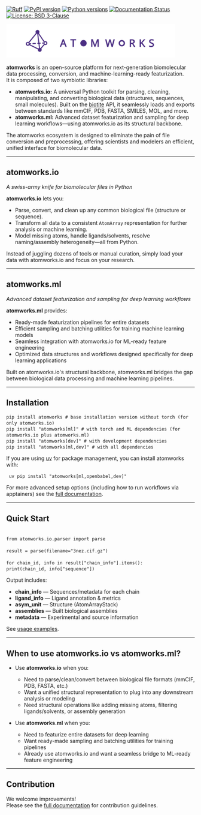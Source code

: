 [![Ruff](https://img.shields.io/endpoint?url=https://raw.githubusercontent.com/astral-sh/ruff/main/assets/badge/v2.json)](https://github.com/astral-sh/ruff)
[![PyPI version](https://img.shields.io/pypi/v/atomworks.svg)](https://pypi.org/project/atomworks/)
[![Python versions](https://img.shields.io/pypi/pyversions/atomworks.svg)](https://pypi.org/project/atomworks/)
[![Documentation Status](https://img.shields.io/badge/docs-latest-brightgreen.svg)](https://baker-laboratory.github.io/atomworks-dev/latest)
[![License: BSD 3-Clause](https://img.shields.io/badge/License-BSD%203--Clause-blue.svg)](https://opensource.org/licenses/BSD-3-Clause)

<img src="docs/_static/atomworks_logo_color.svg" width="450" alt="atomworks logo">

**atomworks** is an open-source platform for next-generation biomolecular data processing, conversion, and machine-learning-ready featurization.  
It is composed of two symbiotic libraries:

- **atomworks.io:** A universal Python toolkit for parsing, cleaning, manipulating, and converting biological data (structures, sequences, small molecules). Built on the [biotite](https://www.biotite-python.org/) API, it seamlessly loads and exports between standards like mmCIF, PDB, FASTA, SMILES, MOL, and more.
- **atomworks.ml:** Advanced dataset featurization and sampling for deep learning workflows—using atomworks.io as its structural backbone.

The atomworks ecosystem is designed to eliminate the pain of file conversion and preprocessing, offering scientists and modelers an efficient, unified interface for biomolecular data.

---

## atomworks.io

*A swiss-army knife for biomolecular files in Python*

**atomworks.io** lets you:
- Parse, convert, and clean up any common biological file (structure or sequence).
- Transform all data to a consistent `AtomArray` representation for further analysis or machine learning.
- Model missing atoms, handle ligands/solvents, resolve naming/assembly heterogeneity—all from Python.

Instead of juggling dozens of tools or manual curation, simply load your data with atomworks.io and focus on your research.

---

## atomworks.ml

*Advanced dataset featurization and sampling for deep learning workflows*

**atomworks.ml** provides:
- Ready-made featurization pipelines for entire datasets
- Efficient sampling and batching utilities for training machine learning models
- Seamless integration with atomworks.io for ML-ready feature engineering
- Optimized data structures and workflows designed specifically for deep learning applications

Built on atomworks.io's structural backbone, atomworks.ml bridges the gap between biological data processing and machine learning pipelines.

---

## Installation

```
pip install atomworks # base installation version without torch (for only atomworks.io)
pip install "atomworks[ml]" # with torch and ML dependencies (for atomworks.io plus atomworks.ml)
pip install "atomworks[dev]" # with development dependencies
pip install "atomworks[ml,dev]" # with all dependencies
```

If you are using [uv](https://docs.astral.sh/uv/reference/policies/versioning/) for package management, you can install atomworks with:

```
 uv pip install "atomworks[ml,openbabel,dev]"
```

For more advanced setup options (including how to run workflows via apptainers) see the [full documentation](https://baker-laboratory.github.io/atomworks-dev/latest).

---

## Quick Start

```

from atomworks.io.parser import parse

result = parse(filename="3nez.cif.gz")

for chain_id, info in result["chain_info"].items():
print(chain_id, info["sequence"])

```

Output includes:
- **chain_info** — Sequences/metadata for each chain
- **ligand_info** — Ligand annotation & metrics
- **asym_unit** — Structure (AtomArrayStack)
- **assemblies** — Built biological assemblies
- **metadata** — Experimental and source information

See [usage examples](https://baker-laboratory.github.io/atomworks-dev/latest/auto_examples/).

---

## When to use atomworks.io vs atomworks.ml?

- Use **atomworks.io** when you:
    - Need to parse/clean/convert between biological file formats (mmCIF, PDB, FASTA, etc.)
    - Want a unified structural representation to plug into any downstream analysis or modeling
    - Need structural operations like adding missing atoms, filtering ligands/solvents, or assembly generation

- Use **atomworks.ml** when you:
    - Need to featurize entire datasets for deep learning
    - Want ready-made sampling and batching utilities for training pipelines
    - Already use atomworks.io and want a seamless bridge to ML-ready feature engineering

---

## Contribution

We welcome improvements!  
Please see the [full documentation](https://baker-laboratory.github.io/atomworks-dev/latest) for contribution guidelines.
